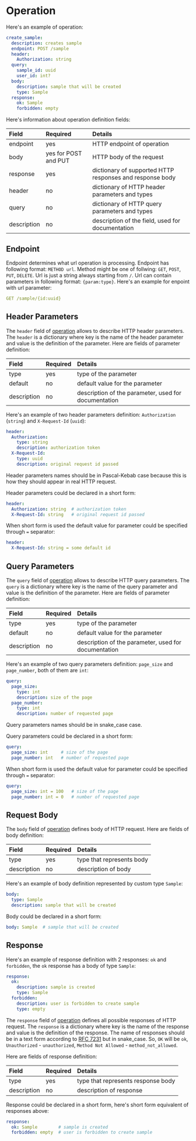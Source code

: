 # Operation

Here's an example of operation:

```yaml
create_sample:
  description: creates sample
  endpoint: POST /sample
  header:
    Authorization: string
  query:
    sample_id: uuid
    user_id: int?
  body:
    description: sample that will be created
    type: Sample
  response:
    ok: Sample
    forbidden: empty
```

Here's information about operation definition fields:

| Field | Required | Details |
| :--- | :--- | :--- |
| endpoint | yes | HTTP endpoint of operation |
| body | yes for POST and PUT | HTTP body of the request |
| response | yes | dictionary of supported HTTP responses and response body |
| header | no | dictionary of HTTP header parameters and types |
| query | no | dictionary of HTTP query parameters and types |
| description | no | description of the field, used for documentation |

## Endpoint

Endpoint determines what url operation is processing. Endpoint has following format: `METHOD url`. Method might be one of follwing: `GET`, `POST`, `PUT`, `DELETE`. Url is just a string always starting from `/`. Url can contain parameters in following format: `{param:type}`. Here's an example for enpoint with url parameter:

```yaml
GET /sample/{id:uuid}
```

## Header Parameters

The `header` field of [operation](https://github.com/specgen-io/spec/blob/main/README.md#operation) allows to describe HTTP header parameters. The `header` is a dictionary where key is the name of the header parameter and value is the definition of the parameter. Here are fields of parameter definition:

| Field | Required | Details |
| :--- | :--- | :--- |
| type | yes | type of the parameter |
| default | no | default value for the parameter |
| description | no | description of the parameter, used for documentation |

Here's an example of two header parameters definition: `Authorization` \(`string`\) and `X-Request-Id` \(`uuid`\):

```yaml
header:
  Authorization:
    type: string
    description: authorization token
  X-Request-Id:
    type: uuid
    description: original request id passed
```

Header parameters names should be in Pascal-Kebab case because this is how they should appear in real HTTP request.

Header parameters could be declared in a short form:

```yaml
header:
  Authorization: string  # authorization token
  X-Request-Id: string   # original request id passed
```

When short form is used the default value for parameter could be specified through `=` separator:

```yaml
header:
  X-Request-Id: string = some default id
```

## Query Parameters

The `query` field of [operation](https://github.com/specgen-io/spec/blob/main/README.md#operation) allows to describe HTTP query parameters. The `query` is a dictionary where key is the name of the query parameter and value is the definition of the parameter. Here are fields of parameter definition:

| Field | Required | Details |
| :--- | :--- | :--- |
| type | yes | type of the parameter |
| default | no | default value for the parameter |
| description | no | description of the parameter, used for documentation |

Here's an example of two query parameters definition: `page_size` and `page_number`, both of them are `int`:

```yaml
query:
  page_size:
    type: int
    description: size of the page
  page_number:
    type: int
    description: number of requested page
```

Query parameters names should be in snake\_case case.

Query parameters could be declared in a short form:

```yaml
query:
  page_size: int     # size of the page
  page_number: int   # number of requested page
```

When short form is used the default value for parameter could be specified through `=` separator:

```yaml
query:
  page_size: int = 100   # size of the page
  page_number: int = 0   # number of requested page
```

## Request Body

The `body` field of [operation](https://github.com/specgen-io/spec/blob/main/README.md#operation) defines body of HTTP request. Here are fields of body definition:

| Field | Required | Details |
| :--- | :--- | :--- |
| type | yes | type that represents body |
| description | no | description of body |

Here's an example of body definition represented by custom type `Sample`:

```yaml
body:
  type: Sample
  description: sample that will be created
```

Body could be declared in a short form:

```yaml
body: Sample  # sample that will be created
```

## Response

Here's an example of response definition with 2 responses: `ok` and `forbidden`, the `ok` response has a body of type `Sample`:

```yaml
response:
  ok:
    description: sample is created
    type: Sample
  forbidden:
    description: user is forbidden to create sample
    type: empty
```

The `response` field of [operation](https://github.com/specgen-io/spec/blob/main/README.md#operation) defines all possible responses of HTTP request. The `response` is a dictionary where key is the name of the response and value is the definition of the response. The name of responses should be in a text form according to [RFC 7231](https://tools.ietf.org/html/rfc7231) but in snake\_case. So, `OK` will be `ok`, `Unauthorized` - `unauthorized`, `Method Not Allowed` - `method_not_allowed`.

Here are fields of response definition:

| Field | Required | Details |
| :--- | :--- | :--- |
| type | yes | type that represents response body |
| description | no | description of response |

Response could be declared in a short form, here's short form equivalent of responses above:

```yaml
response:
  ok: Sample        # sample is created
  forbidden: empty  # user is forbidden to create sample
```


